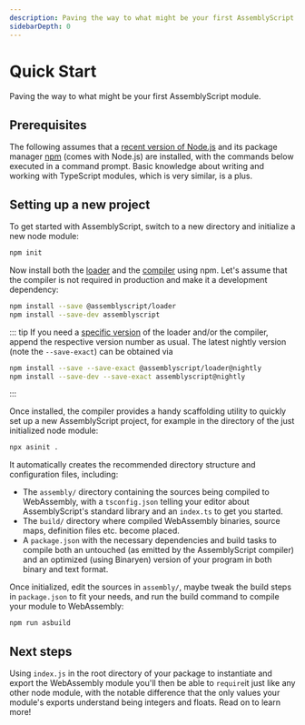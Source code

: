 ```yaml
---
description: Paving the way to what might be your first AssemblyScript module.
sidebarDepth: 0
---
```


# Quick Start

Paving the way to what might be your first AssemblyScript module.

## Prerequisites

The following assumes that a [recent version of Node.js](https://nodejs.org) and its package manager [npm](https://www.npmjs.com) \(comes with Node.js\) are installed, with the commands below executed in a command prompt. Basic knowledge about writing and working with TypeScript modules, which is very similar, is a plus.

## Setting up a new project

To get started with AssemblyScript, switch to a new directory and initialize a new node module:

```sh
npm init
```

Now install both the [loader](./loader.md) and the [compiler](./compiler.md) using npm. Let's assume that the compiler is not required in production and make it a development dependency:

```sh
npm install --save @assemblyscript/loader
npm install --save-dev assemblyscript
```

::: tip
If you need a [specific version](https://github.com/AssemblyScript/assemblyscript/releases) of the loader and/or the compiler, append the respective version number as usual. The latest nightly version \(note the `--save-exact`\) can be obtained via

```sh
npm install --save --save-exact @assemblyscript/loader@nightly  
npm install --save-dev --save-exact assemblyscript@nightly
```
:::

Once installed, the compiler provides a handy scaffolding utility to quickly set up a new AssemblyScript project, for example in the directory of the just initialized node module:

```sh
npx asinit .
```

It automatically creates the recommended directory structure and configuration files, including:

* The `assembly/` directory containing the sources being compiled to WebAssembly, with a `tsconfig.json` telling your editor about AssemblyScript's standard library and an `index.ts` to get you started.
* The `build/` directory where compiled WebAssembly binaries, source maps, definition files etc. become placed.
* A `package.json` with the necessary dependencies and build tasks to compile both an untouched \(as emitted by the AssemblyScript compiler\) and an optimized \(using Binaryen\) version of your program in both binary and text format.

Once initialized, edit the sources in `assembly/`, maybe tweak the build steps in `package.json` to fit your needs, and run the build command to compile your module to WebAssembly:

```sh
npm run asbuild
```

## Next steps

Using `index.js` in the root directory of your package to instantiate and export the WebAssembly module you'll then be able to `require`it just like any other node module, with the notable difference that the only values your module's exports understand being integers and floats. Read on to learn more!
